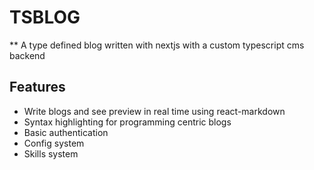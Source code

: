 # TSBLOG
** A type defined blog written with nextjs with a custom typescript cms backend

## Features
* Write blogs and see preview in real time using react-markdown
* Syntax highlighting for programming centric blogs
* Basic authentication
* Config system
* Skills system
